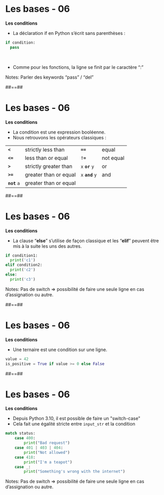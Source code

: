 <!-- .slide: class="with-code" -->

# Les bases - 06

**Les conditions**

* La déclaration if en Python s’écrit sans parenthèses :

```python
if condition:
  pass
```

<!-- .element: class="big-code" -->

<br>

* Comme pour les fonctions, la ligne se finit par le caractère “:”

Notes:
Parler des keywords “pass” / “del”

##==##
<!-- .slide: -->

# Les bases - 06

**Les conditions**

* La condition est une expression booléenne.
* Nous retrouvons les opérateurs classiques :

|               |                            |                    |           |
|---------------|----------------------------|--------------------|-----------|
| **`<`**       | strictly less than         | **`==`**           | equal     |
| **`<=`**      | less than or equal         | **`!=`**           | not equal |
| **`>`**       | strictly greater than      | `x` **`or`** `y`   | or        |
| **`>=`**      | greater than or equal      | `x` **`and`** `y`  | and       |
| **`not`** `a` | greater than or equal      |                    |           |

##==##
<!-- .slide: class="with-code" -->

# Les bases - 06

**Les conditions**

* La clause “**else**” s’utilise de façon classique et les “**elif**” peuvent être mis à la suite les uns des autres.


```python
if condition1:
  print('c1')
elif condition2:
  print('c2')
else:
  print('c3')
```

<!-- .element: class="big-code" -->

Notes:
Pas de switch => possibilité de faire une seule ligne en cas d’assignation ou autre.

##==##
<!-- .slide: -->
<!-- .slide: class="with-code" -->

# Les bases - 06

**Les conditions**

* Une ternaire est une condition sur une ligne.

```python
value = 42
is_positive = True if value >= 0 else False
```

<!-- .element: class="big-code" -->

##==##
<!-- .slide: class="with-code" -->
# Les bases - 06

**Les conditions**

* Depuis Python 3.10, il est possible de faire un "switch-case" 
* Cela fait une égalité stricte entre `input_str` et la condition

```python
match status:
    case 400:
        print("Bad request")
    case 401 | 403 | 404:
        print("Not allowed")
    case 418:
        print("I'm a teapot")
    case _:
        print("Something's wrong with the internet")
```

<!-- .element: class="big-code" -->
Notes:
Pas de switch => possibilité de faire une seule ligne en cas d’assignation ou autre.
